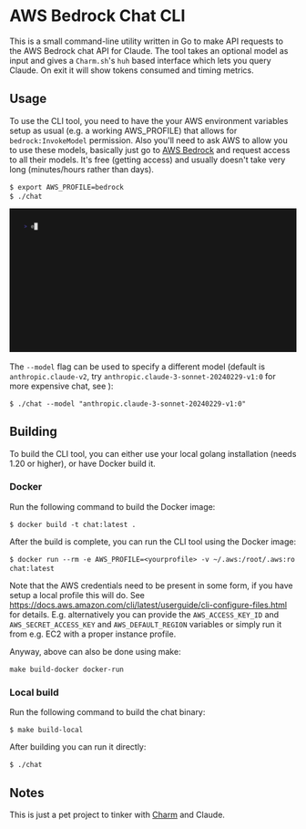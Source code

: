 # AWS Bedrock Chat CLI

This is a small command-line utility written in Go to make API requests to the AWS Bedrock chat API for Claude.
The tool takes an optional model as input and gives a `Charm.sh`'s `huh` based interface which lets you query Claude.
On exit it will show tokens consumed and timing metrics.

## Usage

To use the CLI tool, you need to have the your AWS environment variables setup as usual (e.g. a working AWS_PROFILE) that allows for `bedrock:InvokeModel` permission.
Also you'll need to ask AWS to allow you to use these models, basically just go to [AWS Bedrock](https://us-east-1.console.aws.amazon.com/bedrock/home?region=us-east-1#/modelaccess) and request access to all their models.
It's free (getting access) and usually doesn't take very long (minutes/hours rather than days).

```
$ export AWS_PROFILE=bedrock
$ ./chat
```

<img alt="Chat example made with VHS" src="./examples/chat.gif" width="600" />

The `--model` flag can be used to specify a different model (default is `anthropic.claude-v2`, try `anthropic.claude-3-sonnet-20240229-v1:0` for more expensive chat, see ):

```
$ ./chat --model "anthropic.claude-3-sonnet-20240229-v1:0"
```

## Building

To build the CLI tool, you can either use your local golang installation (needs 1.20 or higher), or have Docker build it.

### Docker

Run the following command to build the Docker image:

```
$ docker build -t chat:latest .
```

After the build is complete, you can run the CLI tool using the Docker image:

```
$ docker run --rm -e AWS_PROFILE=<yourprofile> -v ~/.aws:/root/.aws:ro chat:latest
```
Note that the AWS credentials need to be present in some form, if you have setup a local profile this will do. See https://docs.aws.amazon.com/cli/latest/userguide/cli-configure-files.html for details.
E.g. alternatively you can provide the `AWS_ACCESS_KEY_ID` and `AWS_SECRET_ACCESS_KEY` and `AWS_DEFAULT_REGION` variables or simply run it from e.g. EC2 with a proper instance profile.

Anyway, above can also be done using make:
```
make build-docker docker-run
```

### Local build

Run the following command to build the chat binary:
```
$ make build-local
```

After building you can run it directly:
```
$ ./chat
```

## Notes

This is just a pet project to tinker with [Charm](https://charm.sh/) and Claude.

